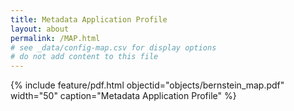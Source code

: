 ```yaml
---
title: Metadata Application Profile
layout: about
permalink: /MAP.html
# see _data/config-map.csv for display options
# do not add content to this file
---
```

{% include feature/pdf.html objectid="objects/bernstein_map.pdf" width="50" caption="Metadata Application Profile" %}
